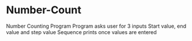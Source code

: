 # Number-Count
Number Counting Program
Program asks user for 3 inputs
Start value, end value and step value
Sequence prints once values are entered
